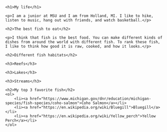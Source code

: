 <!DOCTYPE html>
<html lang="en">
<head>
    <meta charset="UTF-8">
    <meta name="viewport" content="width=device-width, initial-scale=1.0">
    <title>Some stuff about me</title>
</head>
<body>
   
    <h1>My life</h1>
    
    <p>I am a junior at MSU and I am from Holland, MI. I like to hike, listen to music, hang out with friends, and watch basketball.</p>
    
    <h2>The best fish to eat</h2>

    <p>I think that fish is the best food. You can make different kinds of dishes from around the world with different fish. To rank these fish, I like to think how good it is raw, cooked, and how it looks.</p>
    
    <h2>Different fish habitats</h2>
    
    <h3>Reefs</h3>
    
    <h3>Lakes</h3>
    
    <h3>Streams</h3>

    <h2>My top 3 favorite fish</h2>
    <ol>
        <li><a href="https://www.michigan.gov/dnr/education/michigan-species/fish-species/coho-salmon">Coho Salmon</a></li>
        <li><a href="https://en.wikipedia.org/wiki/Bluegill">Bluegill</a></li>
        <li><a href="https://en.wikipedia.org/wiki/Yellow_perch">Yellow Perch</a></li>
    </ol>
    
</body>
</html>
